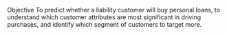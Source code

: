 Objective
To predict whether a liability customer will buy personal loans, to understand which customer attributes are most significant in driving purchases, and identify which segment of customers to target more.
